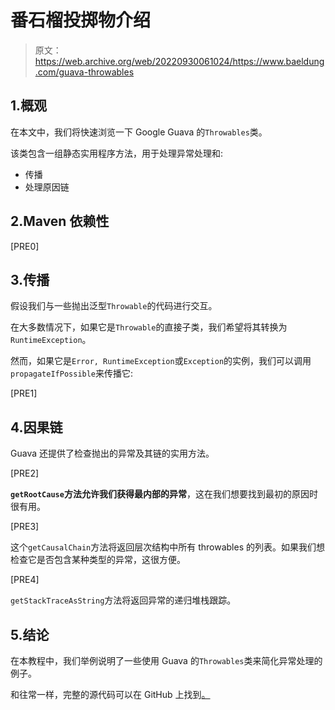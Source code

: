 # 番石榴投掷物介绍

> 原文：<https://web.archive.org/web/20220930061024/https://www.baeldung.com/guava-throwables>

## 1.概观

在本文中，我们将快速浏览一下 Google Guava 的`Throwables`类。

该类包含一组静态实用程序方法，用于处理异常处理和:

*   传播
*   处理原因链

## 2.Maven 依赖性

[PRE0]

## 3.传播

假设我们与一些抛出泛型`Throwable`的代码进行交互。

在大多数情况下，如果它是`Throwable`的直接子类，我们希望将其转换为`RuntimeException`。

然而，如果它是`Error, RuntimeException`或`Exception`的实例，我们可以调用`propagateIfPossible`来传播它:

[PRE1]

## 4.因果链

Guava 还提供了检查抛出的异常及其链的实用方法。

[PRE2]

**`getRootCause`方法允许我们获得最内部的异常**，这在我们想要找到最初的原因时很有用。

[PRE3]

这个`getCausalChain`方法将返回层次结构中所有 throwables 的列表。如果我们想检查它是否包含某种类型的异常，这很方便。

[PRE4]

`getStackTraceAsString`方法将返回异常的递归堆栈跟踪。

## 5.结论

在本教程中，我们举例说明了一些使用 Guava 的`Throwables`类来简化异常处理的例子。

和往常一样，完整的源代码可以在 GitHub 上找到[。](https://web.archive.org/web/20220627075718/https://github.com/eugenp/tutorials/tree/master/guava-modules/guava-core)
